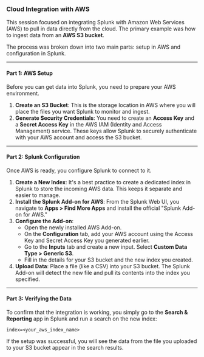 ### Cloud Integration with AWS

This session focused on integrating Splunk with Amazon Web Services (AWS) to pull in data directly from the cloud. The primary example was how to ingest data from an **AWS S3 bucket**.

The process was broken down into two main parts: setup in AWS and configuration in Splunk.

-----

#### Part 1: AWS Setup

Before you can get data into Splunk, you need to prepare your AWS environment.

1.  **Create an S3 Bucket**: This is the storage location in AWS where you will place the files you want Splunk to monitor and ingest.
2.  **Generate Security Credentials**: You need to create an **Access Key** and a **Secret Access Key** in the AWS IAM (Identity and Access Management) service. These keys allow Splunk to securely authenticate with your AWS account and access the S3 bucket.

-----

#### Part 2: Splunk Configuration

Once AWS is ready, you configure Splunk to connect to it.

1.  **Create a New Index**: It's a best practice to create a dedicated index in Splunk to store the incoming AWS data. This keeps it separate and easier to manage.
2.  **Install the Splunk Add-on for AWS**: From the Splunk Web UI, you navigate to **Apps \> Find More Apps** and install the official "Splunk Add-on for AWS."
3.  **Configure the Add-on**:
      * Open the newly installed AWS Add-on.
      * On the **Configuration** tab, add your AWS account using the Access Key and Secret Access Key you generated earlier.
      * Go to the **Inputs** tab and create a new input. Select **Custom Data Type \> Generic S3**.
      * Fill in the details for your S3 bucket and the new index you created.
4.  **Upload Data**: Place a file (like a CSV) into your S3 bucket. The Splunk Add-on will detect the new file and pull its contents into the index you specified.

-----

#### Part 3: Verifying the Data

To confirm that the integration is working, you simply go to the **Search & Reporting** app in Splunk and run a search on the new index:

```spl
index=<your_aws_index_name>
```

If the setup was successful, you will see the data from the file you uploaded to your S3 bucket appear in the search results.